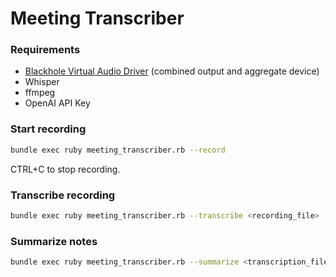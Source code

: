 # Meeting Transcriber

### Requirements

* [Blackhole Virtual Audio Driver](https://github.com/ExistentialAudio/BlackHole) (combined output and aggregate device)
* Whisper
* ffmpeg
* OpenAI API Key

### Start recording

```sh
bundle exec ruby meeting_transcriber.rb --record
```

CTRL+C to stop recording.

### Transcribe recording

```sh
bundle exec ruby meeting_transcriber.rb --transcribe <recording_file>
```

### Summarize notes

```sh
bundle exec ruby meeting_transcriber.rb --summarize <transcription_file>
```
